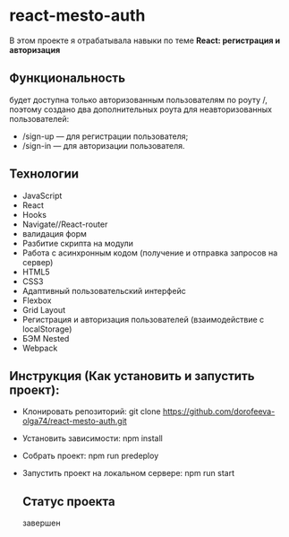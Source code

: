 # react-mesto-auth

В этом проекте я отрабатывала навыки по теме
**React: регистрация и авторизация**

## Функциональность

будет доступна только авторизованным пользователям по роуту /, поэтому создано два дополнительных роута для неавторизованных пользователей:

- /sign-up — для регистрации пользователя;
- /sign-in — для авторизации пользователя.

## Технологии

- JavaScript
- React
- Hooks
- Navigate//React-router
- валидация форм
- Разбитие скрипта на модули
- Работа с асинхронным кодом (получение и отправка запросов на сервер)
- HTML5
- CSS3
- Адаптивный пользовательский интерфейс
- Flexbox
- Grid Layout
- Регистрация и авторизация пользователей (взаимодействие с localStorage)
- БЭМ Nested
- Webpack

## Инструкция (Как установить и запустить проект):

- Клонировать репозиторий:
  git clone https://github.com/dorofeeva-olga74/react-mesto-auth.git
- Установить зависимости:
  npm install
- Собрать проект:
  npm run predeploy
- Запустить проект на локальном сервере:
  npm run start

  ## Статус проекта
  завершен
